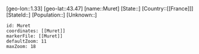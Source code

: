 ﻿---
location: [43.47,1.33]
mapzoom: [7,12] 
mapmarker: city 
type: City
tags:
- geo/City


SpocWebEntityId: 32631
isDeleted: false
confidential: public

---
[geo-lon::1.33]
[geo-lat::43.47]
[name::Muret]
[State::]
[Country::[[France]]]
[StateId::]
[Population::]
[Unknown::]


```leaflet
id: Muret
coordinates: [[Muret]]
markerFile: [[Muret]]
defaultZoom: 11 
maxZoom: 18
```
